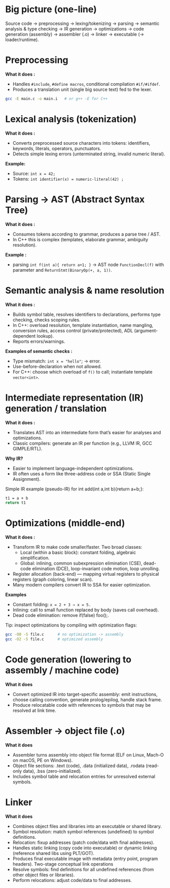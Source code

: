 # Big picture (one-line)
Source code → preprocessing → lexing/tokenizing → parsing → semantic analysis & type checking → IR generation → optimizations → code generation (assembly) → assembler (.o) → linker → executable (→ loader/runtime).

# Preprocessing
**What it does :**
- Handles `#include`, `#define macros`, conditional compilation `#if/#ifdef`.
- Produces a translation unit (single big source text) fed to the lexer.
```bash
gcc -E main.c -o main.i   # or g++ -E for C++
```

# Lexical analysis (tokenization)
**What it does :**
- Converts preprocessed source characters into tokens: identifiers, keywords, literals, operators, punctuators.
- Detects simple lexing errors (unterminated string, invalid numeric literal).

**Example:**
- Source: `int x = 42;`
- Tokens: `int identifier(x) = numeric-literal(42) ;`

# Parsing → AST (Abstract Syntax Tree)
**What it does :**
- Consumes tokens according to grammar, produces a parse tree / AST.
- In C++ this is complex (templates, elaborate grammar, ambiguity resolution).

**Example :** 
- parsing `int f(int a){ return a+1; }` → AST node `FunctionDecl(f)` with parameter and `ReturnStmt(BinaryOp(+, a, 1))`.

# Semantic analysis & name resolution
**What it does :**
- Builds symbol table, resolves identifiers to declarations, performs type checking, checks scoping rules.
- In C++: overload resolution, template instantiation, name mangling, conversion rules, access control (private/protected), ADL (argument-dependent lookup).
- Reports errors/warnings.

**Examples of semantic checks :**
- Type mismatch: `int x = "hello"`; → error.
- Use-before-declaration when not allowed.
- For C++: choose which overload of `f()` to call; instantiate template `vector<int>`.

# Intermediate representation (IR) generation / translation
**What it does :**
- Translates AST into an intermediate form that’s easier for analyses and optimizations.
- Classic compilers: generate an IR per function (e.g., LLVM IR, GCC GIMPLE/RTL).

**Why IR?**
- Easier to implement language-independent optimizations.
- IR often uses a form like three-address code or SSA (Static Single Assignment).

Simple IR example (pseudo-IR) for int add(int a,int b){return a+b;}:
```bash
t1 = a + b
return t1
```

# Optimizations (middle-end)

**What it does :**
- Transform IR to make code smaller/faster. Two broad classes:
  - Local (within a basic block): constant folding, algebraic simplification.
  - Global: inlining, common subexpression elimination (CSE), dead-code elimination (DCE), loop-invariant code motion, loop unrolling.
- Register allocation (back-end) — mapping virtual registers to physical registers (graph coloring, linear scan).
- Many modern compilers convert IR to SSA for easier optimization.

**Examples**
- Constant folding: `x = 2 + 3 → x = 5.`
- Inlining: call to small function replaced by body (saves call overhead).
- Dead code elimination: remove if(false) foo();.

Tip: inspect optimizations by compiling with optimization flags:
```bash
gcc -O0 -S file.c      # no optimization -> assembly
gcc -O2 -S file.c      # optimized assembly
```

# Code generation (lowering to assembly / machine code)

**What it does**
- Convert optimized IR into target-specific assembly: emit instructions, choose calling convention, generate prolog/epilog, handle stack frame.
- Produce relocatable code with references to symbols that may be resolved at link time.

# Assembler → object file (.o)
**What it does**
- Assembler turns assembly into object file format (ELF on Linux, Mach-O on macOS, PE on Windows).
- Object file sections: .text (code), .data (initialized data), .rodata (read-only data), .bss (zero-initialized).
- Includes symbol table and relocation entries for unresolved external symbols.

# Linker
**What it does**
- Combines object files and libraries into an executable or shared library.
- Symbol resolution: match symbol references (undefined) to symbol definitions.
- Relocation: fixup addresses (patch code/data with final addresses).
- Handles static linking (copy code into executable) or dynamic linking (reference shared libs using PLT/GOT).
- Produces final executable image with metadata (entry point, program headers).
Two-stage conceptual link operations
- Resolve symbols: find definitions for all undefined references (from other object files or libraries).
- Perform relocations: adjust code/data to final addresses.
